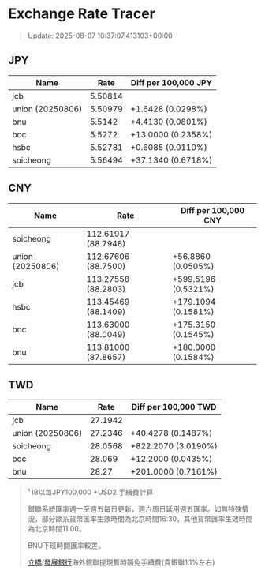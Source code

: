# Exchange Rate Tracer

> Update: 2025-08-07 10:37:07.413103+00:00

## JPY

| Name             |    Rate | Diff per 100,000 JPY   |
|------------------|---------|------------------------|
| jcb              | 5.50814 |                        |
| union (20250806) | 5.50979 | +1.6428 (0.0298%)      |
| bnu              | 5.5142  | +4.4130 (0.0801%)      |
| boc              | 5.5272  | +13.0000 (0.2358%)     |
| hsbc             | 5.52781 | +0.6085 (0.0110%)      |
| soicheong        | 5.56494 | +37.1340 (0.6718%)     |

## CNY

| Name             | Rate                | Diff per 100,000 CNY   |
|------------------|---------------------|------------------------|
| soicheong        | 112.61917	(88.7948) |                        |
| union (20250806) | 112.67606	(88.7500) | +56.8860 (0.0505%)     |
| jcb              | 113.27558	(88.2803) | +599.5196 (0.5321%)    |
| hsbc             | 113.45469	(88.1409) | +179.1094 (0.1581%)    |
| boc              | 113.63000	(88.0049) | +175.3150 (0.1545%)    |
| bnu              | 113.81000	(87.8657) | +180.0000 (0.1584%)    |

## TWD

| Name             |    Rate | Diff per 100,000 TWD   |
|------------------|---------|------------------------|
| jcb              | 27.1942 |                        |
| union (20250806) | 27.2346 | +40.4278 (0.1487%)     |
| soicheong        | 28.0568 | +822.2070 (3.0190%)    |
| boc              | 28.069  | +12.2000 (0.0435%)     |
| bnu              | 28.27   | +201.0000 (0.7161%)    |


> ¹ IB以每JPY100,000 +USD2 手續費計算
>
> 銀聯系統匯率週一至週五每日更新，週六周日延用週五匯率。如無特殊情況，部分歐系貨幣匯率生效時間為北京時間16:30，其他貨幣匯率生效時間為北京時間11:00。
>
> BNU下班時間匯率較差。
>
> [立橋](https://www.wlbank.com.mo/uploads/ueditor/file/20181211/1544536513900230.pdf)/[發展銀行](https://www.mdb.com.mo/Service_Charges_20230728.pdf)海外銀聯提現暫時豁免手續費(貴銀聯1.1%左右)

